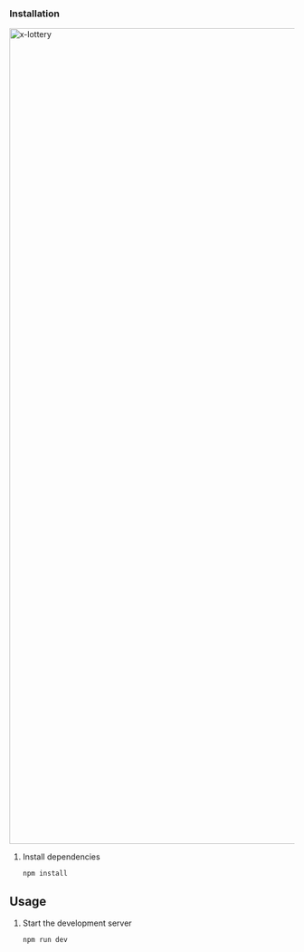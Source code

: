 ### Installation
<img width="1438" alt="x-lottery" src="https://github.com/joaovictor-ferreira/encode-lottery-activity/assets/118938358/41f785c4-ac17-4449-a351-3893b90fdc87">

1. Install dependencies
   ```
   npm install
   ```

## Usage

1. Start the development server
   ```
   npm run dev
   ```
